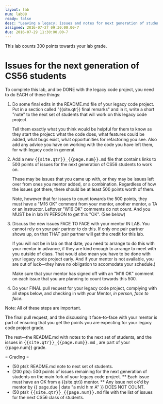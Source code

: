 ```yaml
---
layout: lab
num: lab08
ready: false
desc: "Leaving a legacy; issues and notes for next generation of students"
assigned: 2016-07-27 09:30:00.00-7
due: 2016-07-29 11:30:00.00-7
---
```


This lab counts 300 points towards your lab grade.

# Issues for the next generation of CS56 students 

To complete this lab, and be DONE with the legacy code project, you need to do EACH of these things:

1.  Do some final edits in the README.md file of your legacy code
    project.  Put in a section called "{{site.qtr}} final remarks" and in
    it, write a short "note" to the next set of students that will work on
    this legacy code project.

    Tell them exactly what you think would be helpful for them to know
    as they start the project: what the code does, what features could
    be added, what bugs exist, what opportunities for refactoring you
    see.   Also add any advice you have on working with the code you have
    left them, for with legacy code in general.
    
2.  Add a new <tt>{{site.qtr}}_{{page.num}}.md</tt> file that contains
    links to 500
    points of issues for the next generation of CS56 students to work on.
    
    These may be issues that you came up with, or they may be issues
    left over from ones you mentor added, or a combination.   Regardless
    of how the issues got there, there should be at least 500 points
    worth of them.

    Note, however that for issues to count towards the 500 points,
    they must have a "M16 OK" comment from your mentor, another mentor,
    a TA or an instructor.  Leftover "W16 OK" comments do not count.
    And you MUST be in lab IN PERSON to get this "OK". (See below)

    
3.   Discuss the new issues FACE TO FACE with your mentor IN LAB.  You
     cannot rely on your pair partner to do this.  If only one pair partner
     shows up, on that THAT pair partner will get the credit for this
     lab.

     If you will not be in
     lab on that date, you need to arrange to do this with your mentor
     in advance, if they are kind enough to arrange to meet with you
     outside of class.
     That would also mean you have to be done with your legacy code
     project early.      And if your mentor is not available, you are
     out of luck&mdash;they have no obligation to accomodate your
     schedule.)

     Make sure that your mentor has signed off with an "M16 OK" comment
     on each issue that you are planning to count towards this 500.
     
4.   Do your FINAL pull request for your legacy code project, complying
     with all steps below, and checking in with your Mentor, *in person*,
     *face to face*.

Note: All of these steps are important.

The final pull request, and the discussing it face-to-face with your
mentor is part of ensuring that you get the points you are expecting
for your legacy code project grade.

The rest&mdash;the README.md with notes to the next set of students, and the issues in <tt>{{site.qtr}}_{{page.num}}.md</tt> , are part of your {{page.num}} grade.

= Grading =

* (50 pts): README.md note to next set of students.
* (200 pts): 500 points of issues remaining for the next generation of students on the main fork of your legacy code project.
** Each issue must have an OK from a {{site.qtr}} mentor.
** Any issue not ok'd by mentor by {{ page.due | date "a m/d h:m A" }} DOES NOT COUNT.
* (50 pts): <tt>{{site.qtr}}_{{page.num}}.md</tt> file with the list of issues for the next CS56 class of students.
